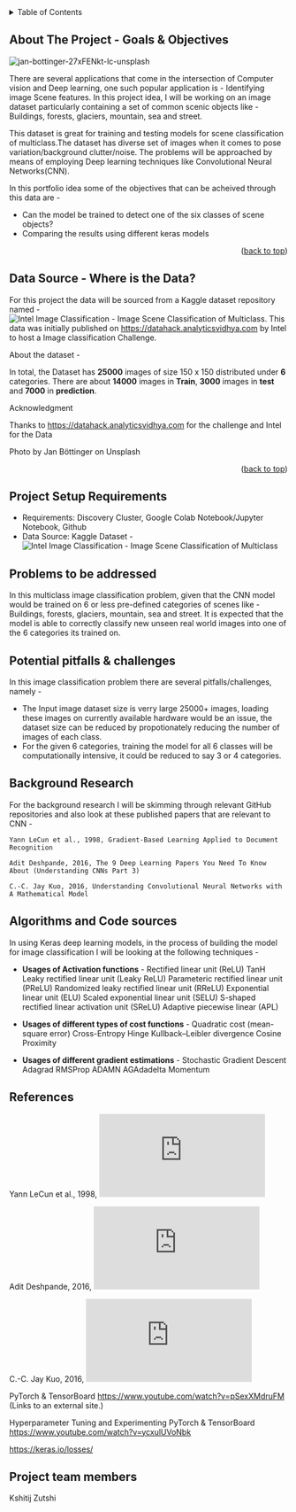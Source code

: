 <!-- TABLE OF CONTENTS -->
<details>
  <summary>Table of Contents</summary>
  <ol>
    <li>
      <a href="#about-the-project">About The Project</a>
      <ul>
        <li><a href="#data-source">Data Source - Where is the Data?</a></li>
      </ul>
    </li>
    <li>
      <a href="#getting-started">Getting Started</a>
      <ul>
        <li><a href="#project-requirements">Project Setup Requirements</a></li>
      </ul>
    </li>
    <li><a href="#problems-to-be-addressed">Problems to be addressed</a></li>
    <li><a href="#potential-pitfalls-challenges">Potential pitfalls & challenges</a></li>
    <li><a href="#background-research">Background Research</a></li>
    <li><a href="#algorithms-and-code-sources">Algorithms and Code sources</a></li>
    <li><a href="#references">References</a></li>
    <li><a href="#project-team-members">Project team members</a></li>
  </ol>
</details>

<!-- ABOUT THE PROJECT -->
## About The Project - Goals & Objectives

![jan-bottinger-27xFENkt-lc-unsplash](https://user-images.githubusercontent.com/13203059/142784115-65d7f85a-8e1e-4a1e-bee2-84178fbbdc48.jpg)



There are several applications that come in the intersection of Computer vision and Deep learning, one such popular application is - Identifying image Scene features. In this project idea, I will be working on an image dataset particularly containing a set of common scenic objects like - Buildings, forests, glaciers, mountain, sea and street.

This dataset is great for training and testing models for scene classification of multiclass.The dataset has diverse set of images when it comes to pose variation/background clutter/noise. The problems will be approached by means of employing Deep learning techniques like Convolutional Neural Networks(CNN).

In this portfolio idea some of the objectives that can be acheived through this data are - 
* Can the model be trained to detect one of the six classes of scene objects?
* Comparing the results using different keras models



<p align="right">(<a href="#top">back to top</a>)</p>

## Data Source - Where is the Data?

For this project the data will be sourced from a Kaggle dataset repository named - ![Intel Image Classification - Image Scene Classification of Multiclass](https://www.kaggle.com/puneet6060/intel-image-classification). This data was initially published on https://datahack.analyticsvidhya.com by Intel to host a Image classification Challenge.

About the dataset - 

In total, the Dataset has **25000** images of size 150 x 150 distributed under **6** categories.
There are about **14000** images in **Train**, **3000** images in **test** and **7000** in **prediction**.

Acknowledgment

Thanks to https://datahack.analyticsvidhya.com for the challenge and Intel for the Data

Photo by Jan Böttinger on Unsplash

<p align="right">(<a href="#top">back to top</a>)</p>

<!-- GETTING STARTED -->

## Project Setup Requirements

- Requirements: Discovery Cluster, Google Colab Notebook/Jupyter Notebook, Github
- Data Source: Kaggle Dataset - ![Intel Image Classification - Image Scene Classification of Multiclass](https://www.kaggle.com/puneet6060/intel-image-classification)


<!-- PROBLEMS TO BE ADDRESSED -->
## Problems to be addressed

In this multiclass image classification problem, given that the CNN model would be trained on 6 or less pre-defined categories of scenes like - Buildings, forests, glaciers, mountain, sea and street. It is expected that the model is able to correctly classify new unseen real world images into one of the 6 categories its trained on.


## Potential pitfalls & challenges

In this image classification problem there are several pitfalls/challenges, namely - 

- The Input image dataset size is verry large 25000+ images, loading these images on currently available hardware would be an issue, the dataset size can be reduced by propotionately reducing the number of images of each class.
- For the given 6 categories, training the model for all 6 classes will be computationally intensive, it could be reduced to say 3 or 4 categories.

## Background Research

For the background research I will be skimming through relevant GitHub repositories and also look at these published papers that are relevant to CNN - 

    Yann LeCun et al., 1998, Gradient-Based Learning Applied to Document Recognition
    
    Adit Deshpande, 2016, The 9 Deep Learning Papers You Need To Know About (Understanding CNNs Part 3)
    
    C.-C. Jay Kuo, 2016, Understanding Convolutional Neural Networks with A Mathematical Model

## Algorithms and Code sources

In using Keras deep learning models, in the process of building the model for image classification I will be looking at the following techniques - 

- **Usages of Activation functions** - Rectified linear unit (ReLU)
TanH
Leaky rectified linear unit (Leaky ReLU)
Parameteric rectified linear unit (PReLU) Randomized leaky rectified linear unit (RReLU)
Exponential linear unit (ELU)
Scaled exponential linear unit (SELU)
S-shaped rectified linear activation unit (SReLU)
Adaptive piecewise linear (APL)

- **Usages of different types of cost functions** - Quadratic cost (mean-square error)
Cross-Entropy
Hinge
Kullback–Leibler divergence
Cosine Proximity

- **Usages of different gradient estimations** - Stochastic Gradient Descent
Adagrad
RMSProp
ADAMN
AGAdadelta
Momentum




## References

Yann LeCun et al., 1998, ![Gradient-Based Learning Applied to Document Recognition](http://yann.lecun.com/exdb/publis/pdf/lecun-01a.pdf)

Adit Deshpande, 2016, ![The 9 Deep Learning Papers You Need To Know About (Understanding CNNs Part 3)](https://adeshpande3.github.io/adeshpande3.github.io/The-9-Deep-Learning-Papers-You-Need-To-Know-About.html)

C.-C. Jay Kuo, 2016, ![Understanding Convolutional Neural Networks with A Mathematical Model](https://arxiv.org/pdf/1609.04112.pdf)

PyTorch & TensorBoard
https://www.youtube.com/watch?v=pSexXMdruFM
 (Links to an external site.)

Hyperparameter Tuning and Experimenting PyTorch & TensorBoard
https://www.youtube.com/watch?v=ycxulUVoNbk

https://keras.io/losses/


## Project team members

Kshitij Zutshi
